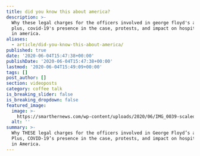 ```yaml
---
title: did you know this about america?
description: >-
  Why these legal charges for the officers involved in george floyd's arrest -
  plus, covid-19's presence in the case, protests, and impact on hospital visits
  in america.
aliases:
  - article/did-you-know-this-about-america/
published: true
date: '2020-06-04T15:47:38+00:00'
publishDate: '2020-06-04T15:47:38+00:00'
lastmod: '2020-06-04T15:49:09+00:00'
tags: []
post_author: []
section: videoposts
category: coffee talk
is_breaking_slider: false
is_breaking_dropdown: false
featured_image:
  image: >-
    https://smarthernews.com/wp-content/uploads/2020/06/IMG_0039-scaled-e1591285735137-938x1024.jpg
  alt: ''
summary: >-
  Why THESE legal charges for the officers involved in George Floyd’s arrest –
  Plus, COVID-19’s presence in the case, protests, and impact on hospital visits
  in America.
---
```

